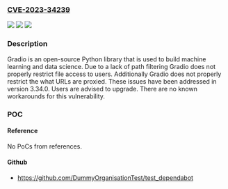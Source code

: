 ### [CVE-2023-34239](https://cve.mitre.org/cgi-bin/cvename.cgi?name=CVE-2023-34239)
![](https://img.shields.io/static/v1?label=Product&message=gradio&color=blue)
![](https://img.shields.io/static/v1?label=Version&message=%3D%20%3C%203.34.0%20&color=brighgreen)
![](https://img.shields.io/static/v1?label=Vulnerability&message=CWE-20%3A%20Improper%20Input%20Validation&color=brighgreen)

### Description

Gradio is an open-source Python library that is used to build machine learning and data science. Due to a lack of path filtering Gradio does not properly restrict file access to users. Additionally Gradio does not properly restrict the what URLs are proxied. These issues have been addressed in version 3.34.0. Users are advised to upgrade. There are no known workarounds for this vulnerability.

### POC

#### Reference
No PoCs from references.

#### Github
- https://github.com/DummyOrganisationTest/test_dependabot

